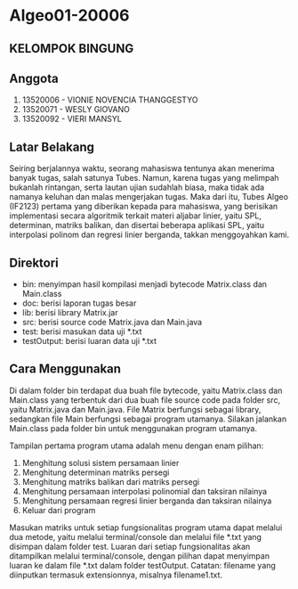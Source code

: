 #   Algeo01-20006
##  KELOMPOK BINGUNG

##  Anggota
1. 13520006 - VIONIE NOVENCIA THANGGESTYO
2. 13520071 - WESLY GIOVANO
3. 13520092 - VIERI MANSYL

## Latar Belakang
Seiring berjalannya waktu, seorang mahasiswa tentunya akan menerima banyak tugas,
salah satunya Tubes.
Namun, karena tugas yang melimpah bukanlah rintangan, serta lautan ujian sudahlah biasa,
maka tidak ada namanya keluhan dan malas mengerjakan tugas.
Maka dari itu, Tubes Algeo (IF2123) pertama yang diberikan kepada para mahasiswa,
yang berisikan implementasi secara algoritmik terkait materi aljabar linier,
yaitu SPL, determinan, matriks balikan, dan disertai beberapa aplikasi SPL,
yaitu interpolasi polinom dan regresi linier berganda, takkan menggoyahkan kami.

## Direktori

- bin: menyimpan hasil kompilasi menjadi bytecode Matrix.class dan Main.class
- doc: berisi laporan tugas besar
- lib: berisi library Matrix.jar
- src: berisi source code Matrix.java dan Main.java
- test: berisi masukan data uji *.txt
- testOutput: berisi luaran data uji *.txt

##  Cara Menggunakan
Di dalam folder bin terdapat dua buah file bytecode, yaitu Matrix.class dan Main.class
yang terbentuk dari dua buah file source code pada folder src, yaitu Matrix.java dan Main.java.
File Matrix berfungsi sebagai library, sedangkan file Main berfungsi sebagai program utamanya.
Silakan jalankan Main.class pada folder bin untuk menggunakan program utamanya.

Tampilan pertama program utama adalah menu dengan enam pilihan:
1. Menghitung solusi sistem persamaan linier
2. Menghitung determinan matriks persegi
3. Menghitung matriks balikan dari matriks persegi
4. Menghitung persamaan interpolasi polinomial dan taksiran nilainya
5. Menghitung persamaan regresi linier berganda dan taksiran nilainya
6. Keluar dari program

Masukan matriks untuk setiap fungsionalitas program utama dapat melalui dua metode,
yaitu melalui terminal/console dan melalui file *.txt yang disimpan dalam folder test.
Luaran dari setiap fungsionalitas akan ditampilkan melalui terminal/console, 
dengan pilihan dapat menyimpan luaran ke dalam file *.txt dalam folder testOutput.
Catatan: filename yang diinputkan termasuk extensionnya, misalnya filename1.txt.
